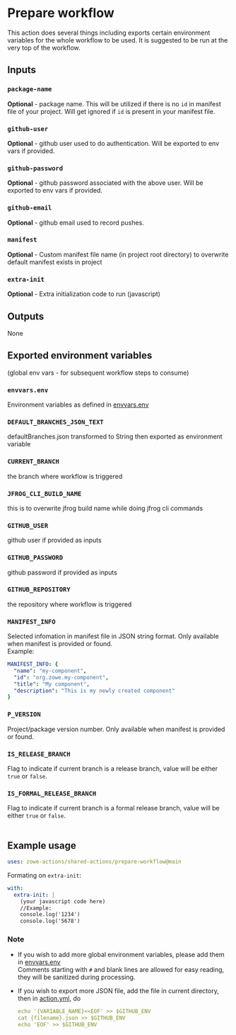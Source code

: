 # Prepare workflow

This action does several things including exports certain environment variables for the whole workflow to be used. It is suggested to be run at the very top of the workflow.

## Inputs

### `package-name`

**Optional** - package name. This will be utilized if there is no `id` in manifest file of your project. Will get ignored if `id` is present in your manifest file.

### `github-user`

**Optional** - github user used to do authentication. Will be exported to env vars if provided.

### `github-password`

**Optional** - github password associated with the above user. Will be exported to env vars if provided.

### `github-email`

**Optional** - github email used to record pushes.

### `manifest`

**Optional** - Custom manifest file name (in project root directory) to overwrite default manifest exists in project

### `extra-init`

**Optional** - Extra initialization code to run (javascript)

## Outputs

None

## Exported environment variables

(global env vars - for subsequent workflow steps to consume)

### `envvars.env`

Environment variables as defined in [envvars.env](./envvars.env)

### `DEFAULT_BRANCHES_JSON_TEXT`

defaultBranches.json transformed to String then exported as environment variable

### `CURRENT_BRANCH`

the branch where workflow is triggered

### `JFROG_CLI_BUILD_NAME`

this is to overwrite jfrog build name while doing jfrog cli commands

### `GITHUB_USER`

github user if provided as inputs

### `GITHUB_PASSWORD`

github password if provided as inputs

### `GITHUB_REPOSITORY`

the repository where workflow is triggered

### `MANIFEST_INFO`

Selected infomation in manifest file in JSON string format. Only available when manifest is provided or found. <br />
Example:

```yaml
MANIFEST_INFO: {
  "name": "my-component",
  "id": "org.zowe.my-component",
  "title": "My component",
  "description": "This is my newly created component"
}
```

### `P_VERSION`

Project/package version number. Only available when manifest is provided or found.

### `IS_RELEASE_BRANCH`

Flag to indicate if current branch is a release branch, value will be either `true` or `false`.

### `IS_FORMAL_RELEASE_BRANCH`

Flag to indicate if current branch is a formal release branch, value will be either `true` or `false`.
<br /><br />

## Example usage

```yaml
uses: zowe-actions/shared-actions/prepare-workflow@main
```

Formating on `extra-init`:

```yaml
with:
  extra-init: |
    (your javascript code here)
    //Example:
    console.log('1234')
    console.log('5678') 
```

### Note

- If you wish to add more global environment variables, please add them in [envvars.env](./envvars.env)\
  Comments starting with `#` and blank lines are allowed for easy reading, they will be sanitized during processing.
- If you wish to export more JSON file, add the file in current directory, then in [action.yml](./action.yml), do

  ```yaml
  echo '{VARIABLE_NAME}<<EOF' >> $GITHUB_ENV
  cat {filename}.json >> $GITHUB_ENV
  echo 'EOF' >> $GITHUB_ENV
  ```
